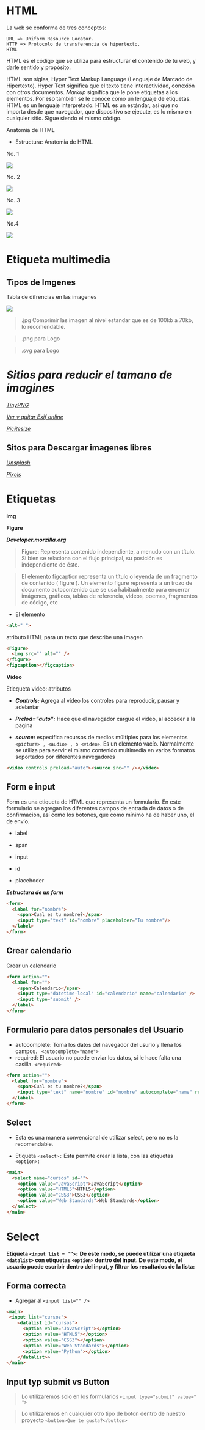 # HTML

La web se conforma de tres conceptos:

    URL => Uniform Resource Locator.
    HTTP => Protocolo de transferencia de hipertexto.
    HTML

HTML es el código que se utiliza para estructurar el contenido de tu web, y darle sentido y propósito.

HTML son siglas, Hyper Text Markup Language (Lenguaje de Marcado de Hipertexto).
Hyper Text  significa que el texto tiene interactividad, conexión con otros documentos.
_Markup_ significa que le pone etiquetas a los elementos. Por eso también se le conoce como un lenguaje de etiquetas.
HTML es un lenguaje interpretado.
HTML es un estándar, así que no importa desde que navegador, que dispositivo se ejecute, es lo mismo en cualquier sitio. Sigue siendo el mismo código.

Anatomia de HTML

* Estructura: Anatomia de HTML

No. 1

![](anatomia-web.webp)

No. 2

![](anatomia-web1.webp)

No. 3

![](anatomi-web2.webp)

No.4

![](anatomia-web4.webp)

# Etiqueta multimedia

## Tipos de Imgenes 

Tabla de difrencias en las imagenes


![](table_diferent.webp)

> .jpg Comprimir las imagen al nivel estandar  que es de 100kb a 70kb, lo recomendable.

> .png para Logo

> .svg para Logo


# _*Sitios para reducir el tamano de imagines*_

*[TinyPNG](https://tinypng.com/)*

*[Ver y quitar Exif online](https://www.verexif.com/)*

*[PicResize](https://picresize.com/)*


## **Sitos para Descargar imagenes libres**

*[Unsplash](https://unsplash.com/)*


*[Pixels](https://www.pexels.com/es-es/)*

# Etiquetas 

__img__

**Figure** 

***Developer.morzilla.org***

> Figure: Representa contenido independiente, a menudo con un título. Si bien se relaciona con el flujo principal, su posición es independiente de éste. 

> El elemento figcaption representa un título o leyenda de un fragmento de contenido ( figure ). Un elemento figure representa a un trozo de documento autocontenido que se usa habitualmente para encerrar imágenes, gráficos, tablas de referencia, videos, poemas, fragmentos de código, etc

*  El elemento 
```html 
<alt=" ">
```` 
atributo HTML para un texto que describe una imagen

```html
<Figure> 
  <img src="" alt="" />
</figure>
<figcaption></figcaption>
```
__Video__

Etiequeta video: atributos

* ***Controls:*** Agrega al video los controles para reproducir, pausar y adelantar

* ***Prelod="auto":*** Hace que el navegador cargue el video, al acceder a la pagina

* ***source:***  especifica recursos de medios múltiples para los elementos ``` <picture> , <audio> , o <video> ```. Es un elemento vacío. Normalmente se utiliza para servir el mismo contenido multimedia en varios formatos soportados por diferentes navegadores

```html
<video controls preload="auto"><source src="" /></video>
```

## Form e input

Form es una etiqueta de HTML que representa un formulario. En este formulario se agregan los diferentes campos de entrada de datos o de confirmación, así como los botones, que como mínimo ha de haber uno, el de envío.

* label

* span

* input

* id

* placehoder


***Estructura de un form***

```html
<form>
  <label for="nombre">
    <span>Cual es tu nombre?</span>
    <input type="text" id="nombre" placeholder="Tu nombre"/>
  </label>
</form>
```
## Crear calendario

Crear un calendario 

```html
<form action="">
  <label for="">
    <span>Calendario</span>
    <input type="datetime-local" id="calendario" name="calendario" />
    <input type="submit" />
  </label>
</form>
```

## Formulario para datos personales del Usuario

* autocomplete: Toma los datos del navegador del usurio y llena los campos. ```
<autocomplete="name">```
* required: El usuario no puede enviar los datos, si le hace falta una casilla. ```
<required> ``` 

```html
<form action="">
  <label for="nombre">
    <span>Cual es tu nombre?</span>
    <input type="text" name="nombre" id="nombre" autocomplete="name" required />
  </label>
</form>
```

## Select
* Esta es una manera convencional de utilizar select, pero no es la recomendable.

* Etiqueta ```<select>:``` Esta permite crear la lista, con las etiquetas ```<option>:```

```html
<main>
  <select name="cursos" id="">
    <option value="JavaScript">JavaScript</option>
    <option value="HTML5">HTML5</option>
    <option value="CSS3">CSS3</option>
    <option value="Web Standards">Web Standards</option>
  </select>
</main>
```
# Select

**Etiqueta ```<input list = “”>:``` De este modo, se puede utilizar una etiqueta ```<datalist>``` con etiquetas ```<option>``` dentro del input. De este modo, el usuario puede escribir dentro del input, y filtrar los resultados de la lista:**

## Forma correcta

* Agregar al ```<input list="" /> ```

```html
<main>
 <input list="cursos">
    <datalist id="cursos">
      <option value="JavaScript"></option>
      <option value="HTML5"></option>
      <option value="CSS3"></option>
      <option value="Web Standards"></option>
      <option value="Python"></option>
    </datalist>>
</main>
```
## Input typ submit vs Button

> Lo utilizaremos solo en los formularios ``` <input type="submit" value=" "> ```

> Lo utilizaremos en cualquier otro tipo de boton dentro de nuestro proyecto ``` <button>Que te gusta?</button> ```
